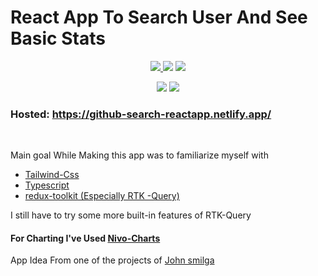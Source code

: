 <h1>React App To Search User And See Basic Stats</h1>
<p align="center">
<a href="https://redux-toolkit.js.org/introduction/getting-started/"><img src="https://img.shields.io/static/v1?label=redux-toolkit&message=1.6.1&color=blueviolet"> </a>
<a href="https://react-typescript-cheatsheet.netlify.app/docs/basic/setup/"><img src="https://img.shields.io/static/v1?label=typescript&message=^4.4.2&color=yellow"></a>
<a href="https://redux-toolkit.js.org/rtk-query/overview"><img src="https://img.shields.io/static/v1?label=redux-toolkit&message=RTK-Query&color=blueviolet"></a>

<p align="center">
<a href="https://tailwindcss.com/docs"><img src="https://img.shields.io/static/v1?label=TailwindCss&message=v2.0&color=blue"></a>
<a href="https://nivo.rocks/components"><img src="https://img.shields.io/static/v1?label=@nivo/core&message=^0.73.0&color=orange"></a>

</p>
</p>

<h3>Hosted: <a href="https://github-search-reactapp.netlify.app/">https://github-search-reactapp.netlify.app/</a></h3>
<br>
<p>Main goal While Making this app was to familiarize myself with</p>

<ul>
<li><a href="https://tailwindcss.com/">Tailwind-Css</a></li>
<li><a href="https://react-typescript-cheatsheet.netlify.app/docs/basic/setup/">  Typescript</a></li>
<li><a href="https://redux-toolkit.js.org/introduction/getting-started/">redux-toolkit (Especially RTK -Query)</a></li>
</ul>
<p>I still have to try some more built-in features of RTK-Query</p>

<h4>For Charting I've Used <a href="https://nivo.rocks/components/">Nivo-Charts</a> </h4>


<p>App Idea From one of the projects of <a href="https://www.youtube.com/c/CodingAddict">John smilga</a></p>




